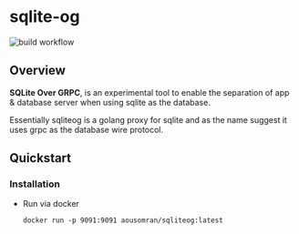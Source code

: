 # sqlite-og

![build workflow](https://github.com/aousomran/sqlite-og/actions/workflows/build.yml/badge.svg)

## Overview

**SQLite Over GRPC**, is an experimental tool to
enable the separation of app & database server when
using sqlite as the database.

Essentially sqliteog is a golang proxy for sqlite and
as the name suggest it uses grpc as the database wire protocol.

## Quickstart

### Installation

- Run via docker
    ```shell
    docker run -p 9091:9091 aousomran/sqliteog:latest
    ```
